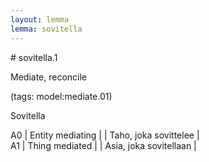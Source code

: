 ```yaml
---
layout: lemma
lemma: sovitella
---
```


<div class="sense">
# <span class="sensename">sovitella.1</span>

<span class="description">Mediate, reconcile</span>

(tags: model:mediate.01)

<span class="description">Sovitella</span>

A0 | Entity mediating |   | Taho, joka sovittelee |  
A1 | Thing mediated |   | Asia, joka sovitellaan |  

</div>

